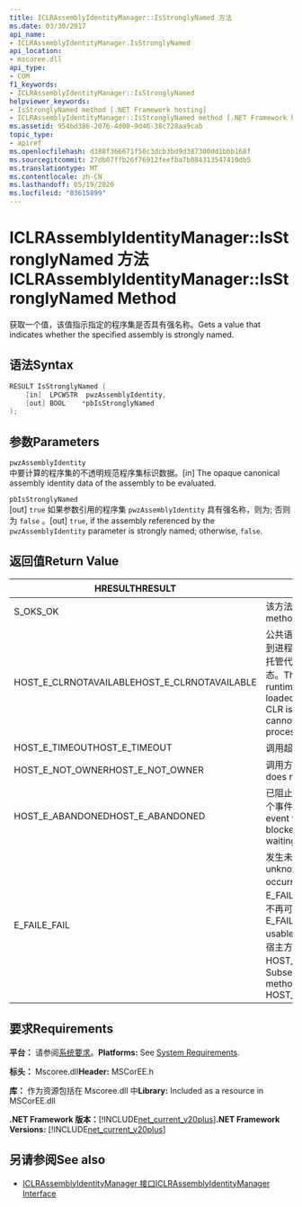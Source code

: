 ```yaml
---
title: ICLRAssemblyIdentityManager::IsStronglyNamed 方法
ms.date: 03/30/2017
api_name:
- ICLRAssemblyIdentityManager.IsStronglyNamed
api_location:
- mscoree.dll
api_type:
- COM
f1_keywords:
- ICLRAssemblyIdentityManager::IsStronglyNamed
helpviewer_keywords:
- IsStronglyNamed method [.NET Framework hosting]
- ICLRAssemblyIdentityManager::IsStronglyNamed method [.NET Framework hosting]
ms.assetid: 954bd386-2076-4d00-9d46-38c728aa9cab
topic_type:
- apiref
ms.openlocfilehash: d388f366671f50c3dcb3bd9d387300dd1bbb168f
ms.sourcegitcommit: 27db07ffb26f76912feefba7b884313547410db5
ms.translationtype: MT
ms.contentlocale: zh-CN
ms.lasthandoff: 05/19/2020
ms.locfileid: "83615899"
---
```

# <a name="iclrassemblyidentitymanagerisstronglynamed-method"></a><span data-ttu-id="3187f-102">ICLRAssemblyIdentityManager::IsStronglyNamed 方法</span><span class="sxs-lookup"><span data-stu-id="3187f-102">ICLRAssemblyIdentityManager::IsStronglyNamed Method</span></span>
<span data-ttu-id="3187f-103">获取一个值，该值指示指定的程序集是否具有强名称。</span><span class="sxs-lookup"><span data-stu-id="3187f-103">Gets a value that indicates whether the specified assembly is strongly named.</span></span>  
  
## <a name="syntax"></a><span data-ttu-id="3187f-104">语法</span><span class="sxs-lookup"><span data-stu-id="3187f-104">Syntax</span></span>  
  
```cpp  
RESULT IsStronglyNamed (  
    [in]  LPCWSTR  pwzAssemblyIdentity,  
    [out] BOOL    *pbIsStronglyNamed  
);  
```  
  
## <a name="parameters"></a><span data-ttu-id="3187f-105">参数</span><span class="sxs-lookup"><span data-stu-id="3187f-105">Parameters</span></span>  
 `pwzAssemblyIdentity`  
 <span data-ttu-id="3187f-106">中要计算的程序集的不透明规范程序集标识数据。</span><span class="sxs-lookup"><span data-stu-id="3187f-106">[in] The opaque canonical assembly identity data of the assembly to be evaluated.</span></span>  
  
 `pbIsStronglyNamed`  
 <span data-ttu-id="3187f-107">[out] `true` 如果参数引用的程序集 `pwzAssemblyIdentity` 具有强名称，则为; 否则为 `false` 。</span><span class="sxs-lookup"><span data-stu-id="3187f-107">[out] `true`, if the assembly referenced by the `pwzAssemblyIdentity` parameter is strongly named; otherwise, `false`.</span></span>  
  
## <a name="return-value"></a><span data-ttu-id="3187f-108">返回值</span><span class="sxs-lookup"><span data-stu-id="3187f-108">Return Value</span></span>  
  
|<span data-ttu-id="3187f-109">HRESULT</span><span class="sxs-lookup"><span data-stu-id="3187f-109">HRESULT</span></span>|<span data-ttu-id="3187f-110">说明</span><span class="sxs-lookup"><span data-stu-id="3187f-110">Description</span></span>|  
|-------------|-----------------|  
|<span data-ttu-id="3187f-111">S_OK</span><span class="sxs-lookup"><span data-stu-id="3187f-111">S_OK</span></span>|<span data-ttu-id="3187f-112">该方法已成功返回。</span><span class="sxs-lookup"><span data-stu-id="3187f-112">The method returned successfully.</span></span>|  
|<span data-ttu-id="3187f-113">HOST_E_CLRNOTAVAILABLE</span><span class="sxs-lookup"><span data-stu-id="3187f-113">HOST_E_CLRNOTAVAILABLE</span></span>|<span data-ttu-id="3187f-114">公共语言运行时（CLR）未加载到进程中，或 CLR 处于无法运行托管代码或成功处理调用的状态。</span><span class="sxs-lookup"><span data-stu-id="3187f-114">The common language runtime (CLR) has not been loaded into a process, or the CLR is in a state in which it cannot run managed code or process the call successfully.</span></span>|  
|<span data-ttu-id="3187f-115">HOST_E_TIMEOUT</span><span class="sxs-lookup"><span data-stu-id="3187f-115">HOST_E_TIMEOUT</span></span>|<span data-ttu-id="3187f-116">调用超时。</span><span class="sxs-lookup"><span data-stu-id="3187f-116">The call timed out.</span></span>|  
|<span data-ttu-id="3187f-117">HOST_E_NOT_OWNER</span><span class="sxs-lookup"><span data-stu-id="3187f-117">HOST_E_NOT_OWNER</span></span>|<span data-ttu-id="3187f-118">调用方不拥有该锁。</span><span class="sxs-lookup"><span data-stu-id="3187f-118">The caller does not own the lock.</span></span>|  
|<span data-ttu-id="3187f-119">HOST_E_ABANDONED</span><span class="sxs-lookup"><span data-stu-id="3187f-119">HOST_E_ABANDONED</span></span>|<span data-ttu-id="3187f-120">已阻止的线程或纤程正在等待某个事件时，该事件被取消。</span><span class="sxs-lookup"><span data-stu-id="3187f-120">An event was canceled while a blocked thread or fiber was waiting on it.</span></span>|  
|<span data-ttu-id="3187f-121">E_FAIL</span><span class="sxs-lookup"><span data-stu-id="3187f-121">E_FAIL</span></span>|<span data-ttu-id="3187f-122">发生未知的灾难性故障。</span><span class="sxs-lookup"><span data-stu-id="3187f-122">An unknown catastrophic failure occurred.</span></span> <span data-ttu-id="3187f-123">如果方法返回 E_FAIL，则 CLR 在该进程内将不再可用。</span><span class="sxs-lookup"><span data-stu-id="3187f-123">If a method returns E_FAIL, the CLR is no longer usable within the process.</span></span> <span data-ttu-id="3187f-124">对宿主方法的后续调用会返回 HOST_E_CLRNOTAVAILABLE。</span><span class="sxs-lookup"><span data-stu-id="3187f-124">Subsequent calls to hosting methods return HOST_E_CLRNOTAVAILABLE.</span></span>|  
  
## <a name="requirements"></a><span data-ttu-id="3187f-125">要求</span><span class="sxs-lookup"><span data-stu-id="3187f-125">Requirements</span></span>  
 <span data-ttu-id="3187f-126">**平台：** 请参阅[系统要求](../../get-started/system-requirements.md)。</span><span class="sxs-lookup"><span data-stu-id="3187f-126">**Platforms:** See [System Requirements](../../get-started/system-requirements.md).</span></span>  
  
 <span data-ttu-id="3187f-127">**标头：** Mscoree.dll</span><span class="sxs-lookup"><span data-stu-id="3187f-127">**Header:** MSCorEE.h</span></span>  
  
 <span data-ttu-id="3187f-128">**库：** 作为资源包括在 Mscoree.dll 中</span><span class="sxs-lookup"><span data-stu-id="3187f-128">**Library:** Included as a resource in MSCorEE.dll</span></span>  
  
 <span data-ttu-id="3187f-129">**.NET Framework 版本：**[!INCLUDE[net_current_v20plus](../../../../includes/net-current-v20plus-md.md)]</span><span class="sxs-lookup"><span data-stu-id="3187f-129">**.NET Framework Versions:** [!INCLUDE[net_current_v20plus](../../../../includes/net-current-v20plus-md.md)]</span></span>  
  
## <a name="see-also"></a><span data-ttu-id="3187f-130">另请参阅</span><span class="sxs-lookup"><span data-stu-id="3187f-130">See also</span></span>

- [<span data-ttu-id="3187f-131">ICLRAssemblyIdentityManager 接口</span><span class="sxs-lookup"><span data-stu-id="3187f-131">ICLRAssemblyIdentityManager Interface</span></span>](iclrassemblyidentitymanager-interface.md)
